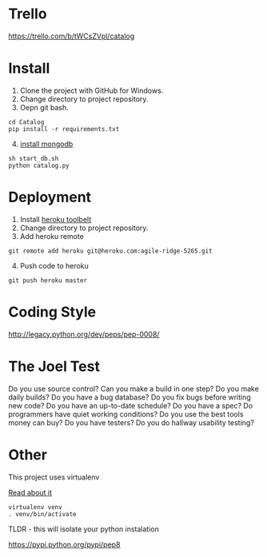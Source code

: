 Trello
======

https://trello.com/b/tWCsZVpl/catalog

Install
=======

1. Clone the project with GitHub for Windows.
2. Change directory to project repository.
3. Oepn git bash.

```
cd Catalog
pip install -r requirements.txt
```
4. [install mongodb](http://www.mongodb.org/downloads)

```
sh start_db.sh
python catalog.py
```

Deployment
==========

1. Install [heroku toolbelt](https://toolbelt.heroku.com/)
2. Change directory to project repository.
3. Add heroku remote

```
git remote add heroku git@heroku.com:agile-ridge-5265.git
```

4. Push code to heroku

```
git push heroku master
```

Coding Style
============

http://legacy.python.org/dev/peps/pep-0008/

The Joel Test
=============

Do you use source control?
Can you make a build in one step?
Do you make daily builds?
Do you have a bug database?
Do you fix bugs before writing new code?
Do you have an up-to-date schedule?
Do you have a spec?
Do programmers have quiet working conditions?
Do you use the best tools money can buy?
Do you have testers?
Do you do hallway usability testing?

Other
=====

This project uses virtualenv

[Read about it](http://flask.pocoo.org/docs/0.10/installation/#virtualenv)

```shell
virtualenv venv
. venv/bin/activate
```

TLDR - this will isolate your python instalation

https://pypi.python.org/pypi/pep8
